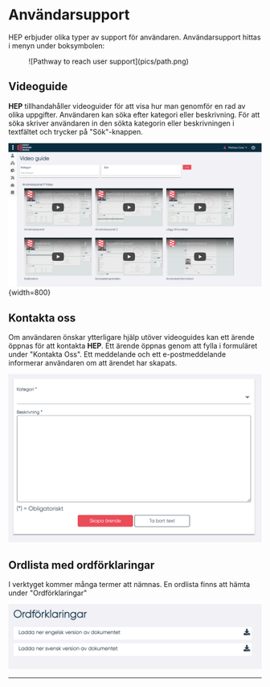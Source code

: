 # Användarsupport

HEP erbjuder olika typer av support för användaren. Användarsupport hittas i menyn under boksymbolen:

<figure markdown>
![Pathway to reach user support](pics/path.png)
</figure>

## Videoguide

**HEP** tillhandahåller videoguider för att visa hur man genomför en rad av olika uppgifter. Användaren kan söka efter kategori eller beskrivning. För att söka skriver användaren in den sökta kategorin eller beskrivningen i textfältet och trycker på "Sök"-knappen.

![Videos](pics/videos.png){width=800}

## Kontakta oss

Om användaren önskar ytterligare hjälp utöver videoguides kan ett ärende öppnas för att kontakta **HEP**. Ett ärende öppnas genom att fylla i formuläret under "Kontakta Oss".
Ett meddelande och ett e-postmeddelande informerar användaren om att ärendet har skapats.

![Contact](pics/contact.png)

## Ordlista med ordförklaringar

I verktyget kommer många termer att nämnas. En ordlista finns att hämta under "Ordförklaringar"

![Glossary](pics/ordlista.png)

------------------

